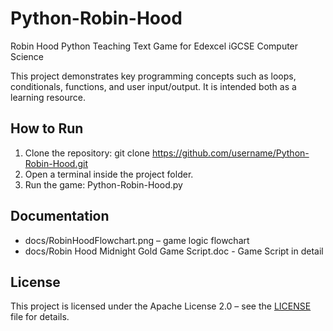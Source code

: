 # Python-Robin-Hood
Robin Hood Python Teaching Text Game for Edexcel iGCSE Computer Science

This project demonstrates key programming concepts such as loops, conditionals,
functions, and user input/output. It is intended both as a learning resource.

## How to Run
1. Clone the repository:
   git clone https://github.com/username/Python-Robin-Hood.git
2. Open a terminal inside the project folder.
3. Run the game:
   Python-Robin-Hood.py

## Documentation
- docs/RobinHoodFlowchart.png – game logic flowchart
- docs/Robin Hood Midnight Gold Game Script.doc - Game Script in detail
## License
This project is licensed under the Apache License 2.0 – see the [LICENSE](LICENSE) file for details.
